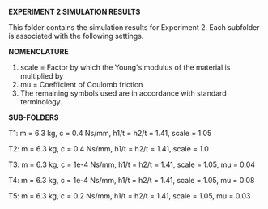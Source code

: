 **EXPERIMENT 2 SIMULATION RESULTS**

This folder contains the simulation results for Experiment 2. Each subfolder is associated with the following settings.

**NOMENCLATURE**

1) scale = Factor by which the Young's modulus of the material is multiplied by
2) mu = Coefficient of Coulomb friction
3) The remaining symbols used are in accordance with standard terminology.

**SUB-FOLDERS**


T1: m = 6.3 kg, c = 0.4 Ns/mm, h1/t = h2/t = 1.41, scale = 1.05

T2: m = 6.3 kg, c = 0.4 Ns/mm, h1/t = h2/t = 1.41, scale = 1.0

T3: m = 6.3 kg, c = 1e-4 Ns/mm, h1/t = h2/t = 1.41, scale = 1.05, mu = 0.04

T4: m = 6.3 kg, c = 1e-4 Ns/mm, h1/t = h2/t = 1.41, scale = 1.05, mu = 0.08

T5: m = 6.3 kg, c = 0.2 Ns/mm, h1/t = h2/t = 1.41, scale = 1.05, mu = 0.03

